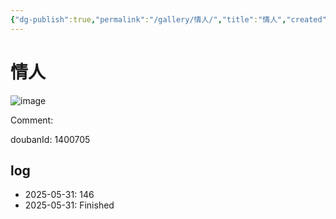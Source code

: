 ```yaml
---
{"dg-publish":true,"permalink":"/gallery/情人/","title":"情人","created":"2025-06-02T12:37:17.181+08:00"}
---
```



# 情人

![image](https://hiraeth-picbed.oss-cn-beijing.aliyuncs.com/20250531155141.webp)

Comment: 



doubanId: 1400705

## log

- 2025-05-31: 146
- 2025-05-31: Finished
